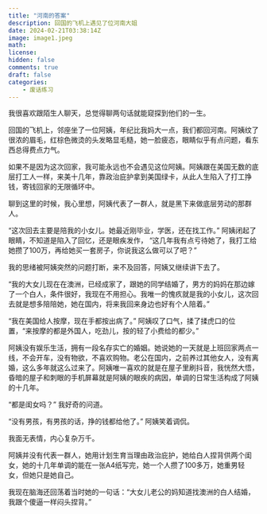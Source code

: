 ```yaml
---
title: "河南的答案"
description: 回国的飞机上遇见了位河南大姐
date: 2024-02-21T03:38:14Z
image: image1.jpeg
math: 
license: 
hidden: false
comments: true
draft: false
categories:
    - 废话练习
---
```


我很喜欢跟陌生人聊天，总觉得聊两句话就能窥探到他们的一生。

回国的飞机上，邻座坐了一位阿姨，年纪比我妈大一点，我们都回河南。阿姨纹了很浓的眉毛，红棕色微烫的头发略显毛糙，她一脸疲态，眼睛似乎有点问题，看东西总得费点力气。

如果不是因为这次回家，我可能永远也不会遇见这位阿姨。阿姨跟在美国无数的底层打工人一样，来美十几年，靠政治庇护拿到美国绿卡，从此人生陷入了打工挣钱，寄钱回家的无限循环中。

聊到这里的时候，我心里想，阿姨代表了一群人，就是黑下来做底层劳动的那群人。

“这次回去主要是陪我的小女儿。她最近刚毕业，学医，还在找工作。” 阿姨闭起了眼睛，不知道是陷入了回忆，还是眼疾发作， “这几年我有点亏待她了，我打工给她攒了100万，再给她买一套房子，你说我这么做可以了吧？”

我的思绪被阿姨突然的问题打断，来不及回答，阿姨又继续讲下去了。

“我的大女儿现在在澳洲，已经成家了，跟她的同学结婚了，男方的妈妈在那边嫁了一个白人，条件很好，我现在不用担心。我唯一的愧疚就是我的小女儿，这次回去就是想多陪陪她，她在国内，将来我回来身边也好有个人陪着。”

“我在美国给人按摩，现在手都按出病了。” 阿姨叹了口气，揉了揉虎口的位置，“来按摩的都是外国人，吃劲儿，按的轻了小费给的都少。”

阿姨没有娱乐生活，拥有一段名存实亡的婚姻。她说她的一天就是上班回家两点一线，不会开车，没有物欲，不喜欢购物。老公在国内，之前养过其他女人，没有离婚，这么多年就这么过来了。阿姨唯一喜欢的就是在屋子里刷抖音，我恍然大悟，昏暗的屋子和刺眼的手机屏幕就是阿姨的眼疾的病因，单调的日常生活构成了阿姨的十几年。

“都是闺女吗？” 我好奇的问道。

“没有男孩，有男孩的话，挣的钱都给他了。” 阿姨笑着调侃。

我面无表情，内心复杂万千。

阿姨并没有代表一群人，她用计划生育当理由政治庇护，她给白人捏背供两个闺女，她的十几年单调的能在一张A4纸写完，她一个人攒了100多万，她重男轻女，但她只是她自己。

我现在脑海还回荡着当时她的一句话：“大女儿老公的妈知道找澳洲的白人结婚，我跟个傻逼一样闷头捏背。”
